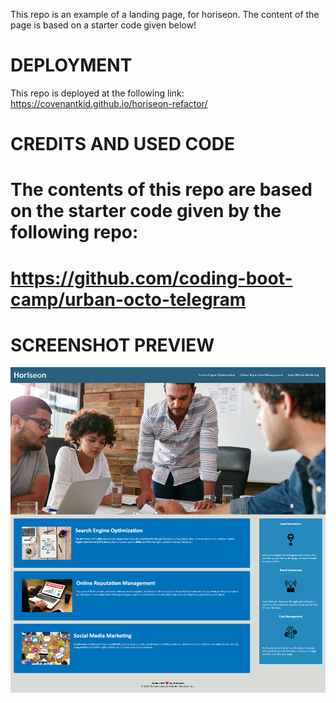 This repo is an example of a landing page, for horiseon.
The content of the page is based on a starter code given below!

# DEPLOYMENT
This repo is deployed at the following link: 
https://covenantkid.github.io/horiseon-refactor/



# CREDITS AND USED CODE
# The contents of this repo are based on the starter code given by the following repo:
# https://github.com/coding-boot-camp/urban-octo-telegram



# SCREENSHOT PREVIEW

![Main landing page of the site.](<assets/images/horiseon test page.png>)




